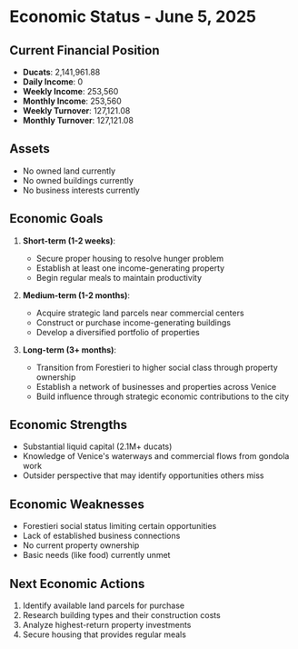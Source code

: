 # Economic Status - June 5, 2025

## Current Financial Position
- **Ducats**: 2,141,961.88
- **Daily Income**: 0
- **Weekly Income**: 253,560
- **Monthly Income**: 253,560
- **Weekly Turnover**: 127,121.08
- **Monthly Turnover**: 127,121.08

## Assets
- No owned land currently
- No owned buildings currently
- No business interests currently

## Economic Goals
1. **Short-term (1-2 weeks)**:
   - Secure proper housing to resolve hunger problem
   - Establish at least one income-generating property
   - Begin regular meals to maintain productivity

2. **Medium-term (1-2 months)**:
   - Acquire strategic land parcels near commercial centers
   - Construct or purchase income-generating buildings
   - Develop a diversified portfolio of properties

3. **Long-term (3+ months)**:
   - Transition from Forestieri to higher social class through property ownership
   - Establish a network of businesses and properties across Venice
   - Build influence through strategic economic contributions to the city

## Economic Strengths
- Substantial liquid capital (2.1M+ ducats)
- Knowledge of Venice's waterways and commercial flows from gondola work
- Outsider perspective that may identify opportunities others miss

## Economic Weaknesses
- Forestieri social status limiting certain opportunities
- Lack of established business connections
- No current property ownership
- Basic needs (like food) currently unmet

## Next Economic Actions
1. Identify available land parcels for purchase
2. Research building types and their construction costs
3. Analyze highest-return property investments
4. Secure housing that provides regular meals
